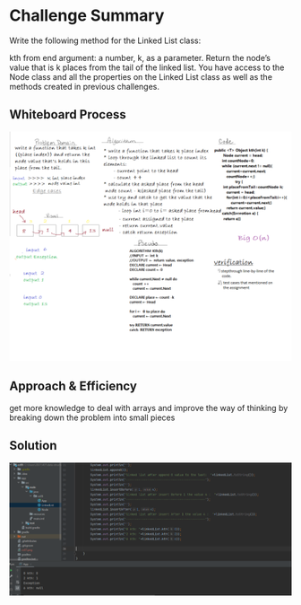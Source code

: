 # Challenge Summary
Write the following method for the Linked List class:

kth from end
argument: a number, k, as a parameter.
Return the node’s value that is k places from the tail of the linked list.
You have access to the Node class and all the properties on the Linked List class as well as the methods created in previous challenges.


## Whiteboard Process
![](cc07.png)
## Approach & Efficiency
get more knowledge to deal with arrays and improve the way of thinking by breaking down the problem into small pieces

## Solution
![](cc07run.PNG)